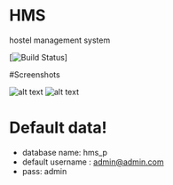 # HMS 
hostel management system

[![Build Status](https://travis-ci.org/joemccann/dillinger.svg?branch=master)]

#Screenshots

![alt text](/screenshot/dashboard.png)
![alt text](/screenshot/rooms.png)

# Default data!

  - database name: hms_p
  - default username : admin@admin.com 
  - pass: admin
